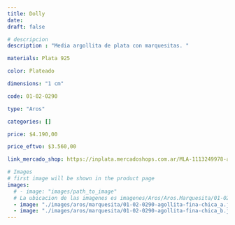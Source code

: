```yaml
---
title: Dolly
date: 
draft: false

# descripcion
description : "Media argollita de plata con marquesitas. "

materials: Plata 925

color: Plateado

dimensions: "1 cm"

code: 01-02-0290

type: "Aros"

categories: []

price: $4.190,00

price_eftvo: $3.560,00

link_mercado_shop: https://inplata.mercadoshops.com.ar/MLA-1113249978-aros-delicados-en-plata-y-marquesitas-dolly-_JM

# Images
# first image will be shown in the product page
images:
  # - image: "images/path_to_image"
  # La ubicacion de las imagenes es imagenes/Aros/Aros.Marquesita/01-02-0290-dolly
  - image: "./images/aros/marquesita/01-02-0290-agollita-fina-chica_a.jpeg"
  - image: "./images/aros/marquesita/01-02-0290-agollita-fina-chica_b.jpeg"
---
```

